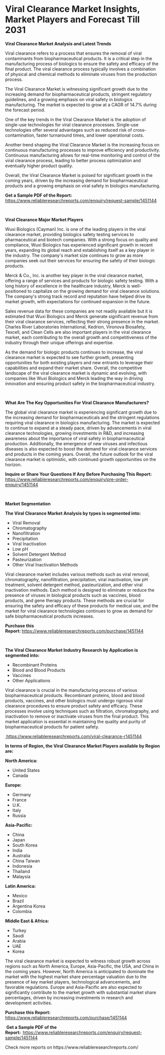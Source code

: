 <p><h1>Viral Clearance Market Insights, Market Players and Forecast Till 2031</h1></p><p><strong>Viral Clearance Market Analysis and Latest Trends</strong></p>
<p><p>Viral clearance refers to a process that ensures the removal of viral contaminants from biopharmaceutical products. It is a critical step in the manufacturing process of biologics to ensure the safety and efficacy of the final product. The viral clearance process typically involves a combination of physical and chemical methods to eliminate viruses from the production process.</p><p>The Viral Clearance Market is witnessing significant growth due to the increasing demand for biopharmaceutical products, stringent regulatory guidelines, and a growing emphasis on viral safety in biologics manufacturing. The market is expected to grow at a CAGR of 14.7% during the forecast period.</p><p>One of the key trends in the Viral Clearance Market is the adoption of single-use technologies for viral clearance processes. Single-use technologies offer several advantages such as reduced risk of cross-contamination, faster turnaround times, and lower operational costs.</p><p>Another trend shaping the Viral Clearance Market is the increasing focus on continuous manufacturing processes to improve efficiency and productivity. Continuous manufacturing allows for real-time monitoring and control of the viral clearance process, leading to better process optimization and eventually higher product quality.</p><p>Overall, the Viral Clearance Market is poised for significant growth in the coming years, driven by the increasing demand for biopharmaceutical products and a growing emphasis on viral safety in biologics manufacturing.</p></p>
<p><strong>Get a Sample PDF of the Report:&nbsp;</strong> <a href="https://www.reliableresearchreports.com/enquiry/request-sample/1451144">https://www.reliableresearchreports.com/enquiry/request-sample/1451144</a></p>
<p>&nbsp;</p>
<p><strong>Viral Clearance Major Market Players</strong></p>
<p><p>Wuxi Biologics (Cayman) Inc. is one of the leading players in the viral clearance market, providing biologics safety testing services to pharmaceutical and biotech companies. With a strong focus on quality and compliance, Wuxi Biologics has experienced significant growth in recent years, expanding its global reach and establishing itself as a key player in the industry. The company's market size continues to grow as more companies seek out their services for ensuring the safety of their biologic products.</p><p>Merck & Co., Inc. is another key player in the viral clearance market, offering a range of services and products for biologic safety testing. With a long history of excellence in the healthcare industry, Merck is well-positioned to capitalize on the growing demand for viral clearance solutions. The company's strong track record and reputation have helped drive its market growth, with expectations for continued expansion in the future.</p><p>Sales revenue data for these companies are not readily available but it is estimated that Wuxi Biologics and Merck generate significant revenue from their viral clearance services, reflecting their strong presence in the market. Charles River Laboratories International, Kedrion, Vironova Biosafety, Texcell, and Clean Cells are also important players in the viral clearance market, each contributing to the overall growth and competitiveness of the industry through their unique offerings and expertise. </p><p>As the demand for biologic products continues to increase, the viral clearance market is expected to see further growth, presenting opportunities for both existing players and new entrants to leverage their capabilities and expand their market share. Overall, the competitive landscape of the viral clearance market is dynamic and evolving, with companies like Wuxi Biologics and Merck leading the way in driving innovation and ensuring product safety in the biopharmaceutical industry.</p></p>
<p>&nbsp;</p>
<p><strong>What Are The Key Opportunities For Viral Clearance Manufacturers?</strong></p>
<p><p>The global viral clearance market is experiencing significant growth due to the increasing demand for biopharmaceuticals and the stringent regulations requiring viral clearance in biologics manufacturing. The market is expected to continue to expand at a steady pace, driven by advancements in viral clearance technologies, growing investments in R&D, and increasing awareness about the importance of viral safety in biopharmaceutical production. Additionally, the emergence of new viruses and infectious diseases is also expected to boost the demand for viral clearance services and products in the coming years. Overall, the future outlook for the viral clearance market is optimistic, with continued growth opportunities on the horizon.</p></p>
<p><strong>Inquire or Share Your Questions If Any Before Purchasing This Report:</strong> <a href="https://www.reliableresearchreports.com/enquiry/pre-order-enquiry/1451144">https://www.reliableresearchreports.com/enquiry/pre-order-enquiry/1451144</a></p>
<p>&nbsp;</p>
<p><strong>Market Segmentation</strong></p>
<p><strong>The Viral Clearance Market Analysis by types is segmented into:</strong></p>
<p><ul><li>Viral Removal</li><li>Chromatography</li><li>Nanofiltration</li><li>Precipitation</li><li>Viral Inactivation</li><li>Low pH</li><li>Solvent Detergent Method</li><li>Pasteurization</li><li>Other Viral Inactivation Methods</li></ul></p>
<p><p>Viral clearance market includes various methods such as viral removal, chromatography, nanofiltration, precipitation, viral inactivation, low pH treatment, solvent detergent method, pasteurization, and other viral inactivation methods. Each method is designed to eliminate or reduce the presence of viruses in biological products such as vaccines, blood products, and gene therapy products. These methods are crucial for ensuring the safety and efficacy of these products for medical use, and the market for viral clearance technologies continues to grow as demand for safe biopharmaceutical products increases.</p></p>
<p><strong>Purchase this Report:&nbsp;</strong><a href="https://www.reliableresearchreports.com/purchase/1451144">https://www.reliableresearchreports.com/purchase/1451144</a></p>
<p>&nbsp;</p>
<p><strong>The Viral Clearance Market Industry Research by Application is segmented into:</strong></p>
<p><ul><li>Recombinant Proteins</li><li>Blood and Blood Products</li><li>Vaccines</li><li>Other Applications</li></ul></p>
<p><p>Viral clearance is crucial in the manufacturing process of various biopharmaceutical products. Recombinant proteins, blood and blood products, vaccines, and other biologics must undergo rigorous viral clearance procedures to ensure product safety and efficacy. These processes involve using techniques such as filtration, chromatography, and inactivation to remove or inactivate viruses from the final product. This market application is essential in maintaining the quality and purity of biopharmaceutical products for patient safety.</p></p>
<p><a href="https://www.reliableresearchreports.com/viral-clearance-r1451144">&nbsp;https://www.reliableresearchreports.com/viral-clearance-r1451144</a></p>
<p><strong>In terms of Region, the Viral Clearance Market Players available by Region are:</strong></p>
<p>
    <p> <strong> North America: </strong>
        <ul>
            <li>United States</li>
            <li>Canada</li>
        </ul>
        </p> 
    <p> <strong> Europe: </strong>
        <ul>
            <li>Germany</li>
            <li>France</li>
            <li>U.K.</li>
            <li>Italy</li>
            <li>Russia</li>
        </ul>
        </p> 
    <p> <strong> Asia-Pacific: </strong>
        <ul>
            <li>China</li>
            <li>Japan</li>
            <li>South Korea</li>
            <li>India</li>
            <li>Australia</li>
            <li>China Taiwan</li>
            <li>Indonesia</li>
            <li>Thailand</li>
            <li>Malaysia</li>
        </ul>
        </p> 
    <p> <strong> Latin America: </strong>
        <ul>
            <li>Mexico</li>
            <li>Brazil</li>
            <li>Argentina Korea</li>
            <li>Colombia</li>
        </ul>
        </p> 
    <p> <strong> Middle East & Africa: </strong>
        <ul>
            <li>Turkey</li>
            <li>Saudi</li>
            <li>Arabia</li>
            <li>UAE</li>
            <li>Korea</li>
        </ul>
    </p>
    </p>
<p><p>The viral clearance market is expected to witness robust growth across regions such as North America, Europe, Asia-Pacific, the USA, and China in the coming years. However, North America is anticipated to dominate the market with the highest market share percentage valuation due to the presence of key market players, technological advancements, and favorable regulations. Europe and Asia-Pacific are also expected to significantly contribute to the market growth with substantial market share percentages, driven by increasing investments in research and development activities.</p></p>
<p><strong>Purchase this Report: </strong><a href="https://www.reliableresearchreports.com/purchase/1451144">https://www.reliableresearchreports.com/purchase/1451144</a></p>
<p>&nbsp;<strong>Get a Sample PDF of the Report:&nbsp;&nbsp;</strong><a href="https://www.reliableresearchreports.com/enquiry/request-sample/1451144">https://www.reliableresearchreports.com/enquiry/request-sample/1451144</a></p>
<p><strong></strong></p>
<p>Check more reports on https://www.reliableresearchreports.com/</p>